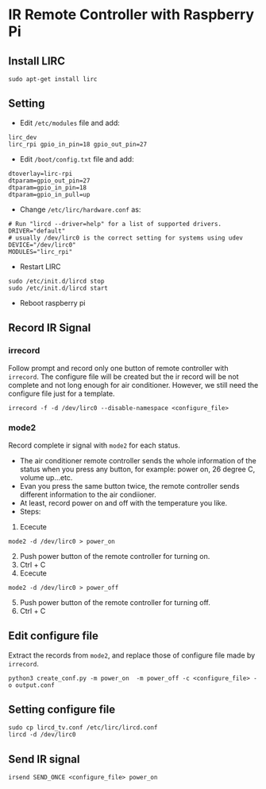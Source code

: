 # IR Remote Controller with Raspberry Pi

## Install LIRC

```
sudo apt-get install lirc
```

## Setting

- Edit `/etc/modules` file and add:

```
lirc_dev
lirc_rpi gpio_in_pin=18 gpio_out_pin=27
```

- Edit `/boot/config.txt` file and add:

```
dtoverlay=lirc-rpi
dtparam=gpio_out_pin=27
dtparam=gpio_in_pin=18
dtparam=gpio_in_pull=up
```
- Change `/etc/lirc/hardware.conf` as:

```
# Run "lircd --driver=help" for a list of supported drivers.
DRIVER="default"
# usually /dev/lirc0 is the correct setting for systems using udev
DEVICE="/dev/lirc0"
MODULES="lirc_rpi"
```

- Restart LIRC

```
sudo /etc/init.d/lircd stop
sudo /etc/init.d/lircd start
```

- Reboot raspberry pi

## Record IR Signal

### irrecord

Follow prompt and record only one button of remote controller with `irrecord`. The configure file will be created but the ir record will be not complete and not long enough for air conditioner. However, we still need the configure file just for a template.

```
irrecord -f -d /dev/lirc0 --disable-namespace <configure_file>
```

### mode2

Record complete ir signal with `mode2` for each status. 

- The air conditioner remote controller sends the whole information of the status when you press any button, for example: power on, 26 degree C, volume up...etc. 
- Evan you press the same button twice, the remote controller sends different information to the air condiioner.
- At least, record power on and off with the temperature you like.
- Steps:

1. Ececute
```
mode2 -d /dev/lirc0 > power_on
```
2. Push power button of the remote controller for turning on.
3. Ctrl + C
4. Ececute
```
mode2 -d /dev/lirc0 > power_off
```
5. Push power button of the remote controller for turning off.
6. Ctrl + C

## Edit configure file

Extract the records from `mode2`, and replace those of configure file made by `irrecord`.

```
python3 create_conf.py -m power_on  -m power_off -c <configure_file> -o output.conf
```

## Setting configure file

```
sudo cp lircd_tv.conf /etc/lirc/lircd.conf
lircd -d /dev/lirc0
```

## Send IR signal

```
irsend SEND_ONCE <configure_file> power_on
```